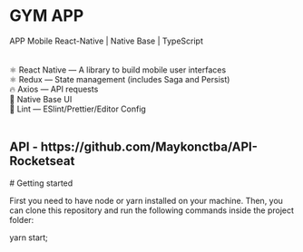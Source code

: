 # GYM APP

<div>
APP Mobile React-Native | Native Base | TypeScript
 </div>
 <br>

<div style="display: inside_block"><br/>
⚛ React Native — A library to build mobile user interfaces<br>
⚛ Redux — State management (includes Saga and Persist)<br>
🔥 Axios — API requests<br>
💅 Native Base UI<br>
💖 Lint — ESlint/Prettier/Editor Config<br>
    <br>
  </div>
<h2>API - https://github.com/Maykonctba/API-Rocketseat </h2>
# Getting started

First you need to have node or yarn installed on your machine. Then, you can clone this repository and run the following commands inside the project folder:

yarn start;
